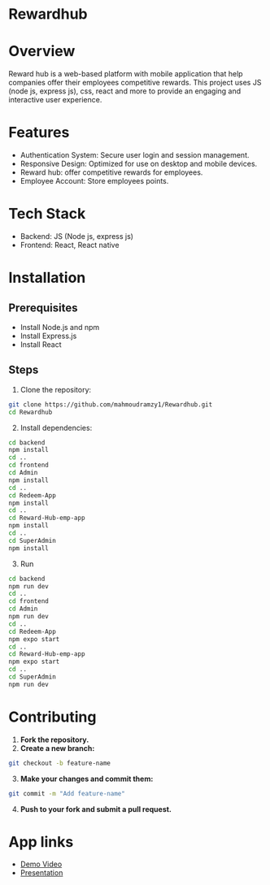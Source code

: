 # Rewardhub

# Overview

Reward hub is a web-based platform with mobile application that help companies offer their employees competitive rewards. This project uses JS (node js, express js), css, react and more to provide an engaging and interactive user experience.

# Features

* Authentication System: Secure user login and session management.
* Responsive Design: Optimized for use on desktop and mobile devices.
* Reward hub: offer competitive rewards for employees.
* Employee Account: Store employees points.

# Tech Stack

* Backend: JS (Node js, express js)
* Frontend: React, React native
 
# Installation
## Prerequisites
* Install Node.js and npm
* Install Express.js
* Install React

## Steps

1. Clone the repository:
```bash
git clone https://github.com/mahmoudramzy1/Rewardhub.git
cd Rewardhub
```
2. Install dependencies:
```bash
cd backend
npm install
cd ..
cd frontend
cd Admin
npm install
cd ..
cd Redeem-App
npm install
cd ..
cd Reward-Hub-emp-app
npm install
cd ..
cd SuperAdmin
npm install
```
3. Run
```bash
cd backend
npm run dev
cd ..
cd frontend
cd Admin
npm run dev
cd ..
cd Redeem-App
npm expo start
cd ..
cd Reward-Hub-emp-app
npm expo start
cd ..
cd SuperAdmin
npm run dev
```

# Contributing
1. **Fork the repository.**
2. **Create a new branch:**
```bash
git checkout -b feature-name
```
3. **Make your changes and commit them:**
```bash
git commit -m "Add feature-name"
```
4. **Push to your fork and submit a pull request.**

# App links

- [Demo Video](https://www.youtube.com/watch?v=WbNO3oei6IM)
- [Presentation](https://docs.google.com/presentation/d/1G9HICe-cMydpujCcK2k9I3LErt6GkGJR/edit#slide=id.p1)
